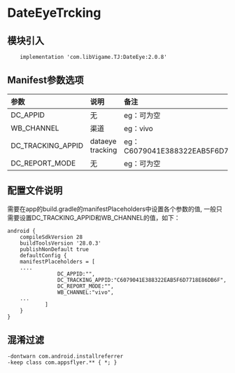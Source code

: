 # DateEyeTrcking

## 模块引入

```text
    implementation 'com.libVigame.TJ:DateEye:2.0.8'
```

## Manifest参数选项

| 参数 | 说明 | 备注 |
| :--- | :--- | :--- |
| DC\_APPID | 无 | eg：可为空 |
| WB\_CHANNEL | 渠道 | eg：vivo |
| DC\_TRACKING\_APPID | dataeye tracking | eg：C6079041E388322EAB5F6D7718E86DB6F |
| DC\_REPORT\_MODE | 无 | eg：可为空 |

## 配置文件说明

需要在app的build.gradle的manifestPlaceholders中设置各个参数的值, 一般只需要设置DC\_TRACKING\_APPID和WB\_CHANNEL的值，如下：

```text
android {
    compileSdkVersion 28
    buildToolsVersion '28.0.3'
    publishNonDefault true
    defaultConfig {
    manifestPlaceholders = [
    ....
                DC_APPID:"",
                DC_TRACKING_APPID:"C6079041E388322EAB5F6D7718E86DB6F",
                DC_REPORT_MODE:"",
                WB_CHANNEL:"vivo",
    ...
            ]
    }
}
```

## 混淆过滤

```text
-dontwarn com.android.installreferrer
-keep class com.appsflyer.** { *; }
```

